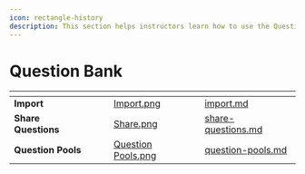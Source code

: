 ```yaml
---
icon: rectangle-history
description: This section helps instructors learn how to use the Question Bank in EXAMIND.
---
```


# Question Bank

<table data-view="cards"><thead><tr><th></th><th></th><th></th><th data-hidden data-card-cover data-type="files"></th><th data-hidden data-card-target data-type="content-ref"></th></tr></thead><tbody><tr><td><strong>Import</strong></td><td></td><td></td><td><a href="../../.gitbook/assets/Import.png">Import.png</a></td><td><a href="import.md">import.md</a></td></tr><tr><td><strong>Share Questions</strong></td><td></td><td></td><td><a href="../../.gitbook/assets/Share.png">Share.png</a></td><td><a href="share-questions.md">share-questions.md</a></td></tr><tr><td><strong>Question Pools</strong></td><td></td><td></td><td><a href="../../.gitbook/assets/Question Pools.png">Question Pools.png</a></td><td><a href="question-pools.md">question-pools.md</a></td></tr></tbody></table>

